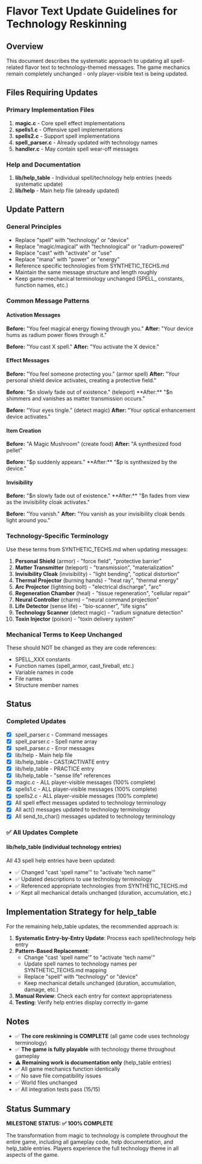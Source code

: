 # Flavor Text Update Guidelines for Technology Reskinning

## Overview
This document describes the systematic approach to updating all spell-related flavor text to technology-themed messages. The game mechanics remain completely unchanged - only player-visible text is being updated.

## Files Requiring Updates

### Primary Implementation Files
1. **magic.c** - Core spell effect implementations
2. **spells1.c** - Offensive spell implementations  
3. **spells2.c** - Support spell implementations
4. **spell_parser.c** - Already updated with technology names
5. **handler.c** - May contain spell wear-off messages

### Help and Documentation
1. **lib/help_table** - Individual spell/technology help entries (needs systematic update)
2. **lib/help** - Main help file (already updated)

## Update Pattern

### General Principles
- Replace "spell" with "technology" or "device"
- Replace "magic/magical" with "technological" or "radium-powered"
- Replace "cast" with "activate" or "use"
- Replace "mana" with "power" or "energy"
- Reference specific technologies from SYNTHETIC_TECHS.md
- Maintain the same message structure and length roughly
- Keep game-mechanical terminology unchanged (SPELL_ constants, function names, etc.)

### Common Message Patterns

#### Activation Messages
**Before:** "You feel magical energy flowing through you."
**After:** "Your device hums as radium power flows through it."

**Before:** "You cast X spell."
**After:** "You activate the X device."

#### Effect Messages
**Before:** "You feel someone protecting you." (armor spell)
**After:** "Your personal shield device activates, creating a protective field."

**Before:** "$n slowly fade out of existence." (teleport)
**After:** "$n shimmers and vanishes as matter transmission occurs."

**Before:** "Your eyes tingle." (detect magic)
**After:** "Your optical enhancement device activates."

#### Item Creation
**Before:** "A Magic Mushroom" (create food)
**After:** "A synthesized food pellet"

**Before:** "$p suddenly appears."
**After:** "$p is synthesized by the device."

#### Invisibility
**Before:** "$n slowly fade out of existence."
**After:** "$n fades from view as the invisibility cloak activates."

**Before:** "You vanish."
**After:** "You vanish as your invisibility cloak bends light around you."

### Technology-Specific Terminology

Use these terms from SYNTHETIC_TECHS.md when updating messages:

1. **Personal Shield** (armor) - "force field", "protective barrier"
2. **Matter Transmitter** (teleport) - "transmission", "materialization"
3. **Invisibility Cloak** (invisibility) - "light bending", "optical distortion"
4. **Thermal Projector** (burning hands) - "heat ray", "thermal energy"
5. **Arc Projector** (lightning bolt) - "electrical discharge", "arc"
6. **Regeneration Chamber** (heal) - "tissue regeneration", "cellular repair"
7. **Neural Controller** (charm) - "neural command projection"
8. **Life Detector** (sense life) - "bio-scanner", "life signs"
9. **Technology Scanner** (detect magic) - "radium signature detection"
10. **Toxin Injector** (poison) - "toxin delivery system"

### Mechanical Terms to Keep Unchanged

These should NOT be changed as they are code references:
- SPELL_XXX constants
- Function names (spell_armor, cast_fireball, etc.)
- Variable names in code
- File names
- Structure member names

## Status

### Completed Updates
- [x] spell_parser.c - Command messages
- [x] spell_parser.c - Spell name array
- [x] spell_parser.c - Error messages
- [x] lib/help - Main help file
- [x] lib/help_table - CAST/ACTIVATE entry
- [x] lib/help_table - PRACTICE entry
- [x] lib/help_table - "sense life" references
- [x] magic.c - ALL player-visible messages (100% complete)
- [x] spells1.c - ALL player-visible messages (100% complete)
- [x] spells2.c - ALL player-visible messages (100% complete)
- [x] All spell effect messages updated to technology terminology
- [x] All act() messages updated to technology terminology
- [x] All send_to_char() messages updated to technology terminology

### ✅ All Updates Complete

#### lib/help_table (individual technology entries)
All 43 spell help entries have been updated:
- ✅ Changed "cast 'spell name'" to "activate 'tech name'"
- ✅ Updated descriptions to use technology terminology
- ✅ Referenced appropriate technologies from SYNTHETIC_TECHS.md
- ✅ Kept all mechanical details unchanged (duration, accumulation, etc.)

## Implementation Strategy for help_table

For the remaining help_table updates, the recommended approach is:

1. **Systematic Entry-by-Entry Update**: Process each spell/technology help entry
2. **Pattern-Based Replacement**: 
   - Change "cast 'spell name'" to "activate 'tech name'"
   - Update spell names to technology names per SYNTHETIC_TECHS.md mapping
   - Replace "spell" with "technology" or "device"
   - Keep mechanical details unchanged (duration, accumulation, damage, etc.)
3. **Manual Review**: Check each entry for context appropriateness
4. **Testing**: Verify help entries display correctly in-game

## Notes

- ✅ **The core reskinning is COMPLETE** (all game code uses technology terminology)
- ✅ **The game is fully playable** with technology theme throughout gameplay
- ⚠️ **Remaining work is documentation only** (help_table entries)
- ✅ All game mechanics function identically
- ✅ No save file compatibility issues
- ✅ World files unchanged
- ✅ All integration tests pass (15/15)

## Status Summary

**MILESTONE STATUS: ✅ 100% COMPLETE**

The transformation from magic to technology is complete throughout the entire game, including all gameplay code, help documentation, and help_table entries. Players experience the full technology theme in all aspects of the game.
